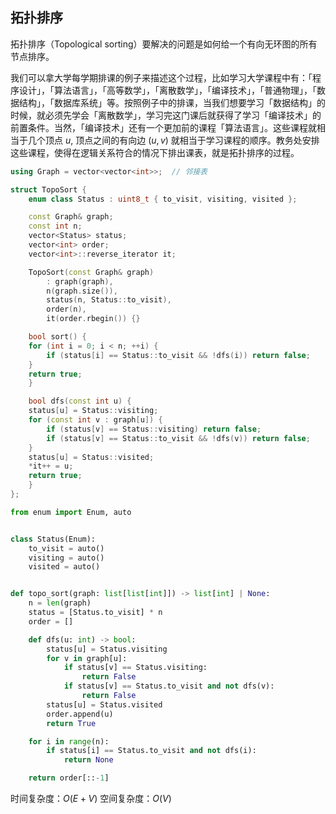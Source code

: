 ## 拓扑排序
拓扑排序（Topological sorting）要解决的问题是如何给一个有向无环图的所有节点排序。

我们可以拿大学每学期排课的例子来描述这个过程，比如学习大学课程中有：「程序设计」，「算法语言」，「高等数学」，「离散数学」，「编译技术」，「普通物理」，「数据结构」，「数据库系统」等。按照例子中的排课，当我们想要学习「数据结构」的时候，就必须先学会「离散数学」，学习完这门课后就获得了学习「编译技术」的前置条件。当然，「编译技术」还有一个更加前的课程「算法语言」。这些课程就相当于几个顶点 $u$, 顶点之间的有向边 $(u,v)$ 就相当于学习课程的顺序。教务处安排这些课程，使得在逻辑关系符合的情况下排出课表，就是拓扑排序的过程。


```cpp
using Graph = vector<vector<int>>;  // 邻接表

struct TopoSort {
    enum class Status : uint8_t { to_visit, visiting, visited };

    const Graph& graph;
    const int n;
    vector<Status> status;
    vector<int> order;
    vector<int>::reverse_iterator it;

    TopoSort(const Graph& graph)
        : graph(graph),
        n(graph.size()),
        status(n, Status::to_visit),
        order(n),
        it(order.rbegin()) {}

    bool sort() {
    for (int i = 0; i < n; ++i) {
        if (status[i] == Status::to_visit && !dfs(i)) return false;
    }
    return true;
    }

    bool dfs(const int u) {
    status[u] = Status::visiting;
    for (const int v : graph[u]) {
        if (status[v] == Status::visiting) return false;
        if (status[v] == Status::to_visit && !dfs(v)) return false;
    }
    status[u] = Status::visited;
    *it++ = u;
    return true;
    }
};
```

```python
from enum import Enum, auto


class Status(Enum):
    to_visit = auto()
    visiting = auto()
    visited = auto()


def topo_sort(graph: list[list[int]]) -> list[int] | None:
    n = len(graph)
    status = [Status.to_visit] * n
    order = []

    def dfs(u: int) -> bool:
        status[u] = Status.visiting
        for v in graph[u]:
            if status[v] == Status.visiting:
                return False
            if status[v] == Status.to_visit and not dfs(v):
                return False
        status[u] = Status.visited
        order.append(u)
        return True

    for i in range(n):
        if status[i] == Status.to_visit and not dfs(i):
            return None

    return order[::-1]
```

时间复杂度：$O(E+V)$ 空间复杂度：$O(V)$